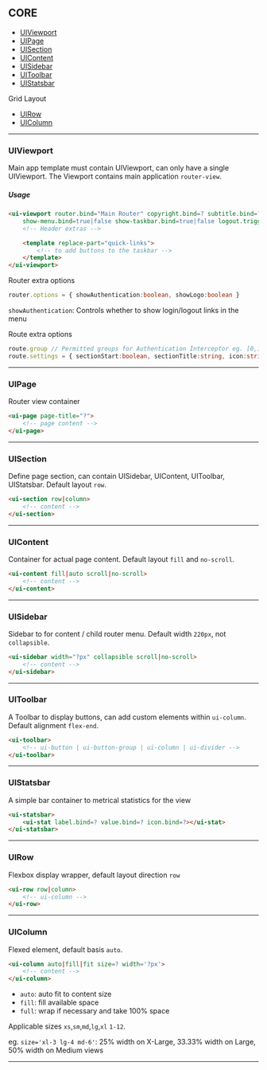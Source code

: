 CORE
----

-	[UIViewport](#uiviewport)
-	[UIPage](#uipage)
-	[UISection](#uisection)
-	[UIContent](#uicontent)
-	[UISidebar](#uisidebar)
-	[UIToolbar](#uitoolbar)
-	[UIStatsbar](#uistatsbar)

Grid Layout

-	[UIRow](#uirow)
-	[UIColumn](#uicolumn)

---

### UIViewport

Main app template must contain UIViewport, can only have a single UIViewport. The Viewport contains main application `router-view`.

##### Usage

```html
<ui-viewport router.bind="Main Router" copyright.bind=? subtitle.bind=?
    show-menu.bind=true|false show-taskbar.bind=true|false logout.trigger=?>
    <!-- Header extras -->

    <template replace-part="quick-links">
        <!-- to add buttons to the taskbar -->
    </template>
</ui-viewport>
```

Router extra options

```typescript
router.options = { showAuthentication:boolean, showLogo:boolean }
```

`showAuthentication`: Controls whether to show login/logout links in the menu

Route extra options

```typescript
route.group // Permitted groups for Authentication Interceptor eg. [0,1,2]
route.settings = { sectionStart:boolean, sectionTitle:string, icon:string }
```

---

### UIPage

Router view container

```html
<ui-page page-title="?">
    <!-- page content -->
</ui-page>
```

---

### UISection

Define page section, can contain UISidebar, UIContent, UIToolbar, UIStatsbar. Default layout `row`.

```html
<ui-section row|column>
    <!-- content -->
</ui-section>
```

---

### UIContent

Container for actual page content. Default layout `fill` and `no-scroll`.

```html
<ui-content fill|auto scroll|no-scroll>
    <!-- content -->
</ui-content>
```

---

### UISidebar

Sidebar to for content / child router menu. Default width `220px`, not `collapsible`.

```html
<ui-sidebar width="?px" collapsible scroll|no-scroll>
    <!-- content -->
</ui-sidebar>
```

---

### UIToolbar

A Toolbar to display buttons, can add custom elements within `ui-column`. Default alignment `flex-end`.

```html
<ui-toolbar>
    <!-- ui-button | ui-button-group | ui-column | ui-divider -->
</ui-toolbar>
```

---

### UIStatsbar

A simple bar container to metrical statistics for the view

```html
<ui-statsbar>
    <ui-stat label.bind=? value.bind=? icon.bind=?></ui-stat>
</ui-statsbar>
```

---

### UIRow

Flexbox display wrapper, default layout direction `row`

```html
<ui-row row|column>
    <!-- ui-column -->
</ui-row>
```

---

### UIColumn

Flexed element, default basis `auto`.

```html
<ui-column auto|fill|fit size=? width='?px'>
    <!-- content -->
</ui-column>
```

-	`auto`: auto fit to content size
-	`fill`: fill available space
-	`full`: wrap if necessary and take 100% space

Applicable sizes `xs`,`sm`,`md`,`lg`,`xl` `1-12`.

eg. `size='xl-3 lg-4 md-6'`: 25% width on X-Large, 33.33% width on Large, 50% width on Medium views

---
